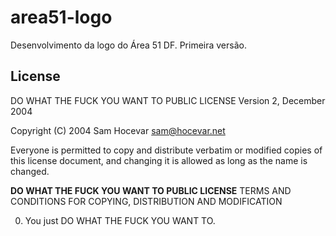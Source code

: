 area51-logo
===========

Desenvolvimento da logo do Área 51 DF. Primeira versão.

## License

DO WHAT THE FUCK YOU WANT TO PUBLIC LICENSE
 Version 2, December 2004 

 Copyright (C) 2004 Sam Hocevar <sam@hocevar.net> 

 Everyone is permitted to copy and distribute verbatim or modified 
 copies of this license document, and changing it is allowed as long 
 as the name is changed. 

**DO WHAT THE FUCK YOU WANT TO PUBLIC LICENSE**
TERMS AND CONDITIONS FOR COPYING, DISTRIBUTION AND MODIFICATION 

  0. You just DO WHAT THE FUCK YOU WANT TO.
